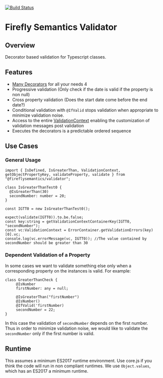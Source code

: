 [![Build Status](https://travis-ci.org/fireflysemantics/validator.svg?branch=master)](https://travis-ci.org/fireflysemantics/validator)

# Firefly Semantics Validator

## Overview

Decorator based validation for Typescript classes.

## Features

- [Many Decorators](https://fireflysemantics.github.io/validator/doc/) for all your needs 4
- Progressive validation (Only check if the date is valid if the property is non null)
- Cross property validation (Does the start date come before the end date?)
- Conditional validation with `@IfValid` stops validation when appropriate to minimize validation noise.
- Access to the entire [ValidationContext](https://github.com/fireflysemantics/validator/blob/master/src/container/validation/ValidationContext.ts) enabling the customization of validation messages post validation
- Executes the decorators is a predictable ordered sequence

## Use Cases

### General Usage

```
import { IsDefined, IsGreaterThan, ValidationContext, getObjectPropertyKey, validateProperty, validate } from "@fireflysemantics/validator";

class IsGreaterThanTest0 {
  @IsGreaterThan(30)
  secondNumber: number = 20;
}

const IGTT0 = new IsGreaterThanTest0();

expect(validate(IGTT0)).to.be.false;
const key:string = getValidationContextContainerKey(IGTT0, "secondNumber");
const vc:ValidationContext = ErrorContainer.getValidationErrors(key)[0].vc;
console.log(vc.errorMessage(vc, IGTT0)); //The value contained by secondNumber should be greater than 30

```

### Dependent Validation of a Property

In some cases we want to validate something else only when a corresponding property
on the instances is valid.  For example:

```
class GreaterThanCheck { 
     @IsNumber
     firstNumber: any = null;

     @IsGreaterThan("firstNumber")
     @IsNumber()
     @IfValid('firstNumber)
     secondNumber = 22; 
}
```

In this case the validation of `secondNumber` depends on the first number.  Thus in order to minimize validation noise, we would like to validate the `secondNumber` only if the first number is valid.

## Runtime

This assumes a minimum ES2017 runtime environment.  Use core.js if you think the code will run in non compliant runtimes.  We use `Object.values`, which has an ES2017 a minimum runtime.

